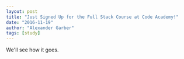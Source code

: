 ```yaml
---
layout: post
title: "Just Signed Up for the Full Stack Course at Code Academy!"
date: "2016-11-19"
author: "Alexander Garber"
tags: [study]
---
```


We'll see how it goes.